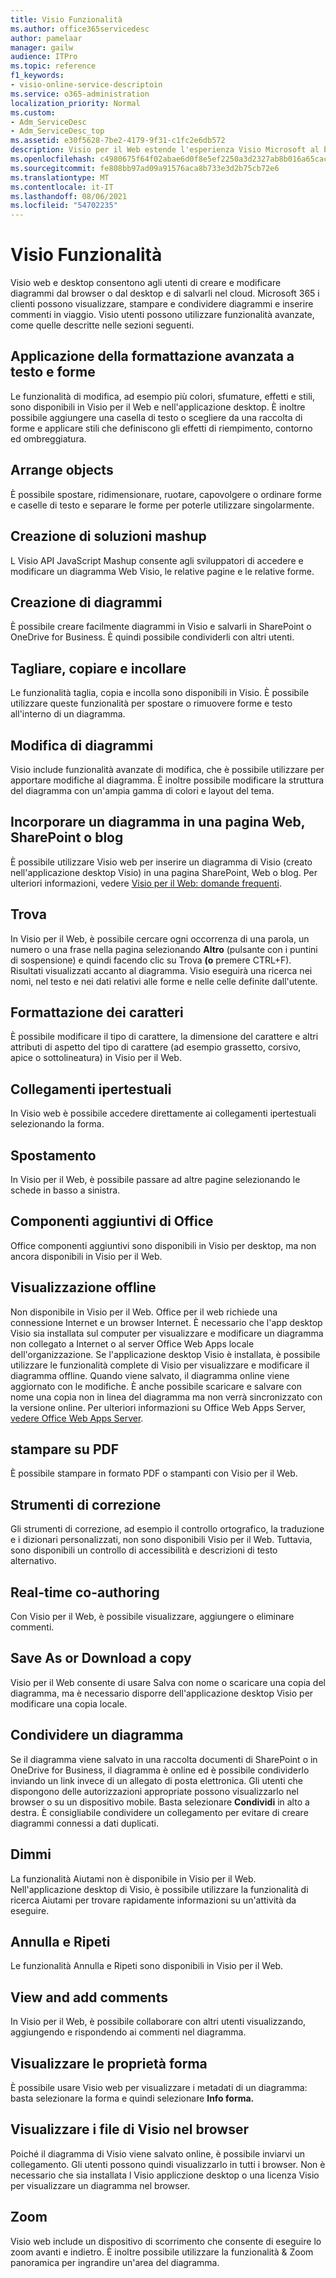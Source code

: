 ```yaml
---
title: Visio Funzionalità
ms.author: office365servicedesc
author: pamelaar
manager: gailw
audience: ITPro
ms.topic: reference
f1_keywords:
- visio-online-service-descriptoin
ms.service: o365-administration
localization_priority: Normal
ms.custom:
- Adm_ServiceDesc
- Adm_ServiceDesc_top
ms.assetid: e30f5628-7be2-4179-9f31-c1fc2e6db572
description: Visio per il Web estende l'esperienza Visio Microsoft al browser, in cui è possibile creare e modificare diagrammi salvati nel cloud. Microsoft 365 i clienti possono visualizzare, stampare e condividere diagrammi e inserire commenti in viaggio.
ms.openlocfilehash: c4980675f64f02abae6d0f8e5ef2250a3d2327ab8b016a65cac30137d25558bd
ms.sourcegitcommit: fe808bb97ad09a91576aca8b733e3d2b75cb72e6
ms.translationtype: MT
ms.contentlocale: it-IT
ms.lasthandoff: 08/06/2021
ms.locfileid: "54702235"
---
```

# <a name="visio-features"></a>Visio Funzionalità

Visio web e desktop consentono agli utenti di creare e modificare diagrammi dal browser o dal desktop e di salvarli nel cloud. Microsoft 365 i clienti possono visualizzare, stampare e condividere diagrammi e inserire commenti in viaggio. Visio utenti possono utilizzare funzionalità avanzate, come quelle descritte nelle sezioni seguenti.

## <a name="apply-rich-formatting-to-text-and-shapes"></a>Applicazione della formattazione avanzata a testo e forme

Le funzionalità di modifica, ad esempio più colori, sfumature, effetti e stili, sono disponibili in Visio per il Web e nell'applicazione desktop. È inoltre possibile aggiungere una casella di testo o scegliere da una raccolta di forme e applicare stili che definiscono gli effetti di riempimento, contorno ed ombreggiatura.

## <a name="arrange-objects"></a>Arrange objects

È possibile spostare, ridimensionare, ruotare, capovolgere o ordinare forme e caselle di testo e separare le forme per poterle utilizzare singolarmente.

## <a name="build-mashup-solutions"></a>Creazione di soluzioni mashup

L Visio API JavaScript Mashup consente agli sviluppatori di accedere e modificare un diagramma Web Visio, le relative pagine e le relative forme.

## <a name="create-diagrams"></a>Creazione di diagrammi

È possibile creare facilmente diagrammi in Visio e salvarli in SharePoint o OneDrive for Business. È quindi possibile condividerli con altri utenti.

## <a name="cut-copy-and-paste"></a>Tagliare, copiare e incollare

Le funzionalità taglia, copia e incolla sono disponibili in Visio. È possibile utilizzare queste funzionalità per spostare o rimuovere forme e testo all'interno di un diagramma.

## <a name="edit-diagrams"></a>Modifica di diagrammi

Visio include funzionalità avanzate di modifica, che è possibile utilizzare per apportare modifiche al diagramma. È inoltre possibile modificare la struttura del diagramma con un'ampia gamma di colori e layout del tema.

## <a name="embed-diagram-in-a-sharepoint-web-or-blog-page"></a>Incorporare un diagramma in una pagina Web, SharePoint o blog

È possibile utilizzare Visio web per inserire un diagramma di Visio (creato nell'applicazione desktop Visio) in una pagina SharePoint, Web o blog. Per ulteriori informazioni, vedere [Visio per il Web: domande frequenti](https://support.office.com/article/e6647040-2fca-42ec-9fa5-d16a4e39e0ee).

## <a name="find"></a>Trova

In Visio per il Web, è possibile cercare ogni occorrenza di una parola, un numero o una frase nella pagina selezionando **Altro** (pulsante con i puntini di sospensione) e quindi facendo clic su Trova **(o** premere CTRL+F). Risultati visualizzati accanto al diagramma. Visio eseguirà una ricerca nei nomi, nel testo e nei dati relativi alle forme e nelle celle definite dall'utente.

## <a name="font-formatting"></a>Formattazione dei caratteri

È possibile modificare il tipo di carattere, la dimensione del carattere e altri attributi di aspetto del tipo di carattere (ad esempio grassetto, corsivo, apice o sottolineatura) in Visio per il Web.

## <a name="hyperlinks"></a>Collegamenti ipertestuali

In Visio web è possibile accedere direttamente ai collegamenti ipertestuali selezionando la forma.

## <a name="navigation"></a>Spostamento

In Visio per il Web, è possibile passare ad altre pagine selezionando le schede in basso a sinistra.

## <a name="office-add-ins"></a>Componenti aggiuntivi di Office

Office componenti aggiuntivi sono disponibili in Visio per desktop, ma non ancora disponibili in Visio per il Web.

## <a name="offline-viewing"></a>Visualizzazione offline

Non disponibile in Visio per il Web. Office per il web richiede una connessione Internet e un browser Internet. È necessario che l'app desktop Visio sia installata sul computer per visualizzare e modificare un diagramma non collegato a Internet o al server Office Web Apps locale dell'organizzazione. Se l'applicazione desktop Visio è installata, è possibile utilizzare le funzionalità complete di Visio per visualizzare e modificare il diagramma offline. Quando viene salvato, il diagramma online viene aggiornato con le modifiche. È anche possibile scaricare e salvare con nome una copia non in linea del diagramma ma non verrà sincronizzato con la versione online. Per ulteriori informazioni su Office Web Apps Server, [vedere Office Web Apps Server](/webappsserver/how-office-web-apps-work-on-premises-with-sharepoint-2013).

## <a name="print-to-pdf"></a>stampare su PDF

È possibile stampare in formato PDF o stampanti con Visio per il Web.

## <a name="proofing-tools"></a>Strumenti di correzione

Gli strumenti di correzione, ad esempio il controllo ortografico, la traduzione e i dizionari personalizzati, non sono disponibili Visio per il Web. Tuttavia, sono disponibili un controllo di accessibilità e descrizioni di testo alternativo.

## <a name="real-time-co-authoring"></a>Real-time co-authoring

Con Visio per il Web, è possibile visualizzare, aggiungere o eliminare commenti.

## <a name="save-as-or-download-a-copy"></a>Save As or Download a copy

Visio per il Web consente di usare Salva con nome o scaricare una copia del diagramma, ma è necessario disporre dell'applicazione desktop Visio per modificare una copia locale.

## <a name="share-a-diagram"></a>Condividere un diagramma

Se il diagramma viene salvato in una raccolta documenti di SharePoint o in OneDrive for Business, il diagramma è online ed è possibile condividerlo inviando un link invece di un allegato di posta elettronica. Gli utenti che dispongono delle autorizzazioni appropriate possono visualizzarlo nel browser o su un dispositivo mobile. Basta selezionare **Condividi** in alto a destra. È consigliabile condividere un collegamento per evitare di creare diagrammi connessi a dati duplicati.

## <a name="tell-me"></a>Dimmi

La funzionalità Aiutami non è disponibile in Visio per il Web. Nell'applicazione desktop di Visio, è possibile utilizzare la funzionalità di ricerca Aiutami per trovare rapidamente informazioni su un'attività da eseguire.

## <a name="undo-and-redo"></a>Annulla e Ripeti

Le funzionalità Annulla e Ripeti sono disponibili in Visio per il Web.

## <a name="view-and-add-comments"></a>View and add comments

In Visio per il Web, è possibile collaborare con altri utenti visualizzando, aggiungendo e rispondendo ai commenti nel diagramma.

## <a name="view-shape-data"></a>Visualizzare le proprietà forma

È possibile usare Visio web per visualizzare i metadati di un diagramma: basta selezionare la forma e quindi selezionare **Info forma.**

## <a name="view-visio-files-in-the-browser"></a>Visualizzare i file di Visio nel browser

Poiché il diagramma di Visio viene salvato online, è possibile inviarvi un collegamento. Gli utenti possono quindi visualizzarlo in tutti i browser. Non è necessario che sia installata l Visio appliczione desktop o una licenza Visio per visualizzare un diagramma nel browser.

## <a name="zoom"></a>Zoom

Visio web include un dispositivo di scorrimento che consente di eseguire lo zoom avanti e indietro. È inoltre possibile utilizzare la funzionalità &amp; Zoom panoramica per ingrandire un'area del diagramma.
